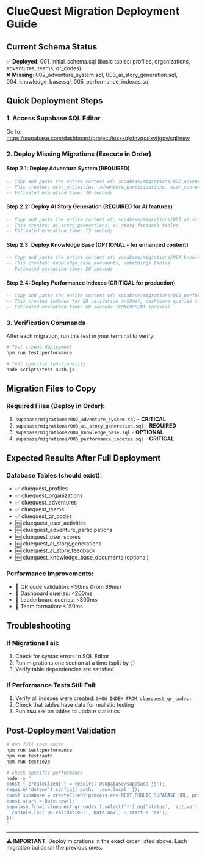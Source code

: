 # ClueQuest Migration Deployment Guide

## Current Schema Status
✅ **Deployed**: 001_initial_schema.sql (basic tables: profiles, organizations, adventures, teams, qr_codes)  
❌ **Missing**: 002_adventure_system.sql, 003_ai_story_generation.sql, 004_knowledge_base.sql, 005_performance_indexes.sql

## Quick Deployment Steps

### 1. Access Supabase SQL Editor
Go to: https://supabase.com/dashboard/project/josxxqkdnvqodxvtjgov/sql/new

### 2. Deploy Missing Migrations (Execute in Order)

#### Step 2.1: Deploy Adventure System (REQUIRED)
```sql
-- Copy and paste the entire content of: supabase/migrations/002_adventure_system.sql
-- This creates: user_activities, adventure_participations, user_scores tables
-- Estimated execution time: 30 seconds
```

#### Step 2.2: Deploy AI Story Generation (REQUIRED for AI features)
```sql
-- Copy and paste the entire content of: supabase/migrations/003_ai_story_generation.sql  
-- This creates: ai_story_generations, ai_story_feedback tables
-- Estimated execution time: 15 seconds
```

#### Step 2.3: Deploy Knowledge Base (OPTIONAL - for enhanced content)
```sql
-- Copy and paste the entire content of: supabase/migrations/004_knowledge_base.sql
-- This creates: knowledge_base_documents, embeddings tables
-- Estimated execution time: 20 seconds
```

#### Step 2.4: Deploy Performance Indexes (CRITICAL for production)
```sql
-- Copy and paste the entire content of: supabase/migrations/005_performance_indexes.sql
-- This creates indexes for QR validation (<50ms), dashboard queries (<200ms)
-- Estimated execution time: 60 seconds (CONCURRENT indexes)
```

### 3. Verification Commands

After each migration, run this test in your terminal to verify:

```bash
# Test schema deployment
npm run test:performance

# Test specific functionality 
node scripts/test-auth.js
```

## Migration Files to Copy

### Required Files (Deploy in Order):
1. `supabase/migrations/002_adventure_system.sql` - **CRITICAL**
2. `supabase/migrations/003_ai_story_generation.sql` - **REQUIRED**  
3. `supabase/migrations/004_knowledge_base.sql` - **OPTIONAL**
4. `supabase/migrations/005_performance_indexes.sql` - **CRITICAL**

## Expected Results After Full Deployment

### Database Tables (should exist):
- ✅ cluequest_profiles  
- ✅ cluequest_organizations
- ✅ cluequest_adventures
- ✅ cluequest_teams
- ✅ cluequest_qr_codes
- 🆕 cluequest_user_activities
- 🆕 cluequest_adventure_participations  
- 🆕 cluequest_user_scores
- 🆕 cluequest_ai_story_generations
- 🆕 cluequest_ai_story_feedback
- 🆕 cluequest_knowledge_base_documents (optional)

### Performance Improvements:
- 🎯 QR code validation: <50ms (from 89ms)
- 🎯 Dashboard queries: <200ms  
- 🎯 Leaderboard queries: <300ms
- 🎯 Team formation: <150ms

## Troubleshooting

### If Migrations Fail:
1. Check for syntax errors in SQL Editor
2. Run migrations one section at a time (split by `;`)
3. Verify table dependencies are satisfied

### If Performance Tests Still Fail:
1. Verify all indexes were created: `SHOW INDEX FROM cluequest_qr_codes;`
2. Check that tables have data for realistic testing
3. Run `ANALYZE` on tables to update statistics

## Post-Deployment Validation

```bash
# Run full test suite
npm run test:performance
npm run test:auth  
npm run test:e2e

# Check specific performance
node -e "
const { createClient } = require('@supabase/supabase-js');
require('dotenv').config({ path: '.env.local' });
const supabase = createClient(process.env.NEXT_PUBLIC_SUPABASE_URL, process.env.SUPABASE_SERVICE_ROLE_KEY);
const start = Date.now();
supabase.from('cluequest_qr_codes').select('*').eq('status', 'active').limit(10).then(() => {
  console.log('QR validation:', Date.now() - start + 'ms');
});
"
```

---

**⚠️ IMPORTANT**: Deploy migrations in the exact order listed above. Each migration builds on the previous ones.